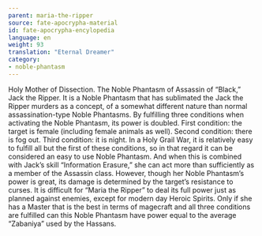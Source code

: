 ```yaml
---
parent: maria-the-ripper
source: fate-apocrypha-material
id: fate-apocrypha-encylopedia
language: en
weight: 93
translation: "Eternal Dreamer"
category:
- noble-phantasm
---
```


Holy Mother of Dissection. The Noble Phantasm of Assassin of “Black,” Jack the Ripper. It is a Noble Phantasm that has sublimated the Jack the Ripper murders as a concept, of a somewhat different nature than normal assassination-type Noble Phantasms. By fulfilling three conditions when activating the Noble Phantasm, its power is doubled. First condition: the target is female (including female animals as well). Second condition: there is fog out. Third condition: it is night. In a Holy Grail War, it is relatively easy to fulfill all but the first of these conditions, so in that regard it can be considered an easy to use Noble Phantasm.
And when this is combined with Jack’s skill “Information Erasure,” she can act more than sufficiently as a member of the Assassin class.
However, though her Noble Phantasm’s power is great, its damage is determined by the target’s resistance to curses. It is difficult for “Maria the Ripper” to deal its full power just as planned against enemies, except for modern day Heroic Spirits. Only if she has a Master that is the best in terms of magecraft and all three conditions are fulfilled can this Noble Phantasm have power equal to the average “Zabaniya” used by the Hassans.
